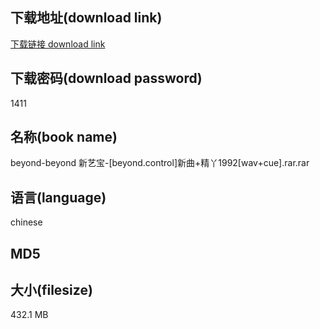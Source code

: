 ## 下载地址(download link)
[下载链接 download link](https://tutu365.netlify.app/?s=beyond-beyond+%E6%96%B0%E8%89%BA%E5%AE%9D-%5Bbeyond.control%5D%E6%96%B0%E6%9B%B2%2B%E7%B2%BE%E4%B8%AB1992%5Bwav%2Bcue%5D.rar)

## 下载密码(download password)
1411

## 名称(book name)
beyond-beyond 新艺宝-[beyond.control]新曲+精丫1992[wav+cue].rar.rar

## 语言(language)
chinese

## MD5


## 大小(filesize)
432.1 MB
